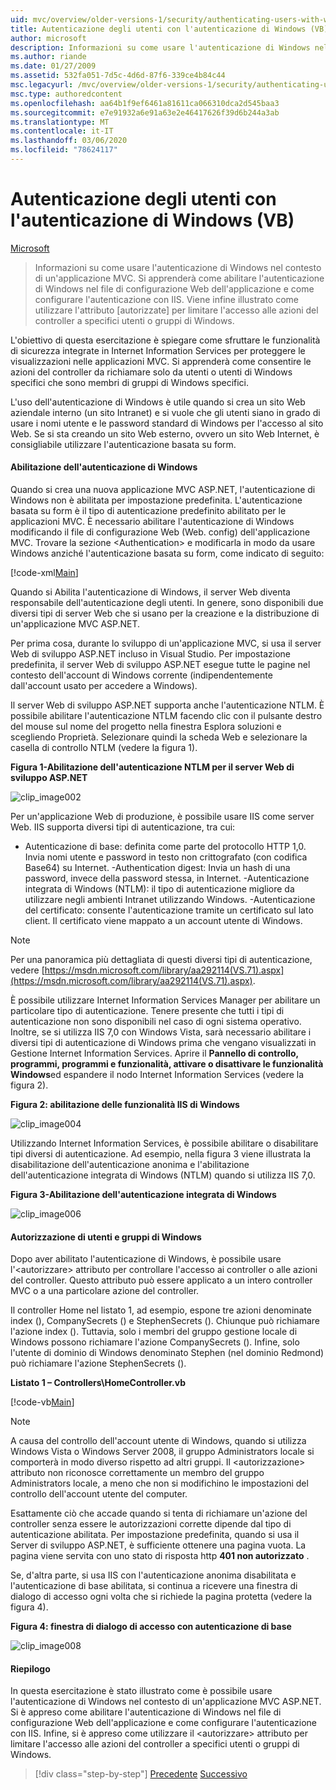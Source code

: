 ```yaml
---
uid: mvc/overview/older-versions-1/security/authenticating-users-with-windows-authentication-vb
title: Autenticazione degli utenti con l'autenticazione di Windows (VB) | Microsoft Docs
author: microsoft
description: Informazioni su come usare l'autenticazione di Windows nel contesto di un'applicazione MVC. Si apprenderà come abilitare l'autenticazione di Windows all'interno dell'applicazione Web Co...
ms.author: riande
ms.date: 01/27/2009
ms.assetid: 532fa051-7d5c-4d6d-87f6-339ce4b84c44
msc.legacyurl: /mvc/overview/older-versions-1/security/authenticating-users-with-windows-authentication-vb
msc.type: authoredcontent
ms.openlocfilehash: aa64b1f9ef6461a81611ca066310dca2d545baa3
ms.sourcegitcommit: e7e91932a6e91a63e2e46417626f39d6b244a3ab
ms.translationtype: MT
ms.contentlocale: it-IT
ms.lasthandoff: 03/06/2020
ms.locfileid: "78624117"
---
```

# <a name="authenticating-users-with-windows-authentication-vb"></a>Autenticazione degli utenti con l'autenticazione di Windows (VB)

[Microsoft](https://github.com/microsoft)

> Informazioni su come usare l'autenticazione di Windows nel contesto di un'applicazione MVC. Si apprenderà come abilitare l'autenticazione di Windows nel file di configurazione Web dell'applicazione e come configurare l'autenticazione con IIS. Viene infine illustrato come utilizzare l'attributo [autorizzate] per limitare l'accesso alle azioni del controller a specifici utenti o gruppi di Windows.

L'obiettivo di questa esercitazione è spiegare come sfruttare le funzionalità di sicurezza integrate in Internet Information Services per proteggere le visualizzazioni nelle applicazioni MVC. Si apprenderà come consentire le azioni del controller da richiamare solo da utenti o utenti di Windows specifici che sono membri di gruppi di Windows specifici.

L'uso dell'autenticazione di Windows è utile quando si crea un sito Web aziendale interno (un sito Intranet) e si vuole che gli utenti siano in grado di usare i nomi utente e le password standard di Windows per l'accesso al sito Web. Se si sta creando un sito Web esterno, ovvero un sito Web Internet, è consigliabile utilizzare l'autenticazione basata su form.

#### <a name="enabling-windows-authentication"></a>Abilitazione dell'autenticazione di Windows

Quando si crea una nuova applicazione MVC ASP.NET, l'autenticazione di Windows non è abilitata per impostazione predefinita. L'autenticazione basata su form è il tipo di autenticazione predefinito abilitato per le applicazioni MVC. È necessario abilitare l'autenticazione di Windows modificando il file di configurazione Web (Web. config) dell'applicazione MVC. Trovare la sezione &lt;Authentication&gt; e modificarla in modo da usare Windows anziché l'autenticazione basata su form, come indicato di seguito:

[!code-xml[Main](authenticating-users-with-windows-authentication-vb/samples/sample1.xml)]

Quando si Abilita l'autenticazione di Windows, il server Web diventa responsabile dell'autenticazione degli utenti. In genere, sono disponibili due diversi tipi di server Web che si usano per la creazione e la distribuzione di un'applicazione MVC ASP.NET.

Per prima cosa, durante lo sviluppo di un'applicazione MVC, si usa il server Web di sviluppo ASP.NET incluso in Visual Studio. Per impostazione predefinita, il server Web di sviluppo ASP.NET esegue tutte le pagine nel contesto dell'account di Windows corrente (indipendentemente dall'account usato per accedere a Windows).

Il server Web di sviluppo ASP.NET supporta anche l'autenticazione NTLM. È possibile abilitare l'autenticazione NTLM facendo clic con il pulsante destro del mouse sul nome del progetto nella finestra Esplora soluzioni e scegliendo Proprietà. Selezionare quindi la scheda Web e selezionare la casella di controllo NTLM (vedere la figura 1).

**Figura 1-Abilitazione dell'autenticazione NTLM per il server Web di sviluppo ASP.NET**

![clip_image002](authenticating-users-with-windows-authentication-vb/_static/image1.jpg)

Per un'applicazione Web di produzione, è possibile usare IIS come server Web. IIS supporta diversi tipi di autenticazione, tra cui:

- Autenticazione di base: definita come parte del protocollo HTTP 1,0. Invia nomi utente e password in testo non crittografato (con codifica Base64) su Internet. -Authentication digest: Invia un hash di una password, invece della password stessa, in Internet. -Autenticazione integrata di Windows (NTLM): il tipo di autenticazione migliore da utilizzare negli ambienti Intranet utilizzando Windows. -Autenticazione del certificato: consente l'autenticazione tramite un certificato sul lato client. Il certificato viene mappato a un account utente di Windows.

> [!NOTE] 
> 
> Per una panoramica più dettagliata di questi diversi tipi di autenticazione, vedere [https://msdn.microsoft.com/library/aa292114(VS.71).aspx](https://msdn.microsoft.com/library/aa292114(VS.71).aspx).

È possibile utilizzare Internet Information Services Manager per abilitare un particolare tipo di autenticazione. Tenere presente che tutti i tipi di autenticazione non sono disponibili nel caso di ogni sistema operativo. Inoltre, se si utilizza IIS 7,0 con Windows Vista, sarà necessario abilitare i diversi tipi di autenticazione di Windows prima che vengano visualizzati in Gestione Internet Information Services. Aprire il **Pannello di controllo, programmi, programmi e funzionalità, attivare o disattivare le funzionalità Windows**ed espandere il nodo Internet Information Services (vedere la figura 2).

**Figura 2: abilitazione delle funzionalità IIS di Windows**

![clip_image004](authenticating-users-with-windows-authentication-vb/_static/image2.jpg)

Utilizzando Internet Information Services, è possibile abilitare o disabilitare tipi diversi di autenticazione. Ad esempio, nella figura 3 viene illustrata la disabilitazione dell'autenticazione anonima e l'abilitazione dell'autenticazione integrata di Windows (NTLM) quando si utilizza IIS 7,0.

**Figura 3-Abilitazione dell'autenticazione integrata di Windows**

![clip_image006](authenticating-users-with-windows-authentication-vb/_static/image3.jpg)

#### <a name="authorizing-windows-users-and-groups"></a>Autorizzazione di utenti e gruppi di Windows

Dopo aver abilitato l'autenticazione di Windows, è possibile usare l'&lt;autorizzare&gt; attributo per controllare l'accesso ai controller o alle azioni del controller. Questo attributo può essere applicato a un intero controller MVC o a una particolare azione del controller.

Il controller Home nel listato 1, ad esempio, espone tre azioni denominate index (), CompanySecrets () e StephenSecrets (). Chiunque può richiamare l'azione index (). Tuttavia, solo i membri del gruppo gestione locale di Windows possono richiamare l'azione CompanySecrets (). Infine, solo l'utente di dominio di Windows denominato Stephen (nel dominio Redmond) può richiamare l'azione StephenSecrets ().

**Listato 1 – Controllers\HomeController.vb**

[!code-vb[Main](authenticating-users-with-windows-authentication-vb/samples/sample2.vb)]

> [!NOTE]
> A causa del controllo dell'account utente di Windows, quando si utilizza Windows Vista o Windows Server 2008, il gruppo Administrators locale si comporterà in modo diverso rispetto ad altri gruppi. Il &lt;autorizzazione&gt; attributo non riconosce correttamente un membro del gruppo Administrators locale, a meno che non si modifichino le impostazioni del controllo dell'account utente del computer.

Esattamente ciò che accade quando si tenta di richiamare un'azione del controller senza essere le autorizzazioni corrette dipende dal tipo di autenticazione abilitata. Per impostazione predefinita, quando si usa il Server di sviluppo ASP.NET, è sufficiente ottenere una pagina vuota. La pagina viene servita con uno stato di risposta http **401 non autorizzato** .

Se, d'altra parte, si usa IIS con l'autenticazione anonima disabilitata e l'autenticazione di base abilitata, si continua a ricevere una finestra di dialogo di accesso ogni volta che si richiede la pagina protetta (vedere la figura 4).

**Figura 4: finestra di dialogo di accesso con autenticazione di base**

![clip_image008](authenticating-users-with-windows-authentication-vb/_static/image4.jpg)

#### <a name="summary"></a>Riepilogo

In questa esercitazione è stato illustrato come è possibile usare l'autenticazione di Windows nel contesto di un'applicazione MVC ASP.NET. Si è appreso come abilitare l'autenticazione di Windows nel file di configurazione Web dell'applicazione e come configurare l'autenticazione con IIS. Infine, si è appreso come utilizzare il &lt;autorizzare&gt; attributo per limitare l'accesso alle azioni del controller a specifici utenti o gruppi di Windows.

> [!div class="step-by-step"]
> [Precedente](authenticating-users-with-forms-authentication-vb.md)
> [Successivo](preventing-javascript-injection-attacks-vb.md)
